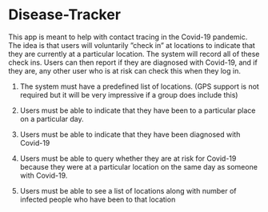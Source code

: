 # Disease-Tracker

This app is meant to help with contact tracing in the Covid-19 pandemic. The idea is that users will
voluntarily ”check in” at locations to indicate that they are currently at a particular location. The
system will record all of these check ins. Users can then report if they are diagnosed with Covid-19,
and if they are, any other user who is at risk can check this when they log in.

1. The system must have a predefined list of locations. (GPS support is not required but it will be
very impressive if a group does include this)

2. Users must be able to indicate that they have been to a particular place on a particular day.

3. Users must be able to indicate that they have been diagnosed with Covid-19

4. Users must be able to query whether they are at risk for Covid-19 because they were at a
particular location on the same day as someone with Covid-19.

5. Users must be able to see a list of locations along with number of infected people who have
been to that location
